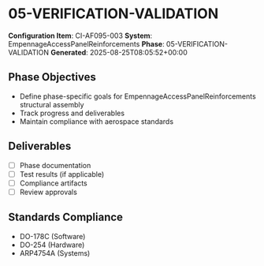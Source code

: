 # 05-VERIFICATION-VALIDATION

**Configuration Item**: CI-AF095-003
**System**: EmpennageAccessPanelReinforcements
**Phase**: 05-VERIFICATION-VALIDATION
**Generated**: 2025-08-25T08:05:52+00:00

## Phase Objectives
- Define phase-specific goals for EmpennageAccessPanelReinforcements structural assembly
- Track progress and deliverables
- Maintain compliance with aerospace standards

## Deliverables
- [ ] Phase documentation
- [ ] Test results (if applicable)
- [ ] Compliance artifacts
- [ ] Review approvals

## Standards Compliance
- DO-178C (Software)
- DO-254 (Hardware)
- ARP4754A (Systems)

